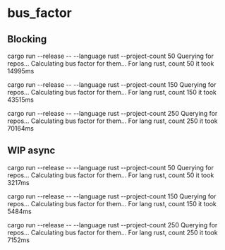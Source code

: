 # bus_factor

## Blocking
cargo run  --release -- --language rust --project-count 50
Querying for repos...
Calculating bus factor for them...
For lang rust, count 50 it took 14995ms

cargo run  --release -- --language rust --project-count 150
Querying for repos...
Calculating bus factor for them...
For lang rust, count 150 it took 43515ms

cargo run  --release -- --language rust --project-count 250
Querying for repos...
Calculating bus factor for them...
For lang rust, count 250 it took 70164ms


## WIP async
cargo run  --release -- --language rust --project-count 50
Querying for repos...
Calculating bus factor for them...
For lang rust, count 50 it took 3217ms

cargo run  --release -- --language rust --project-count 150
Querying for repos...
Calculating bus factor for them...
For lang rust, count 150 it took 5484ms

cargo run  --release -- --language rust --project-count 250
Querying for repos...
Calculating bus factor for them...
For lang rust, count 250 it took 7152ms


